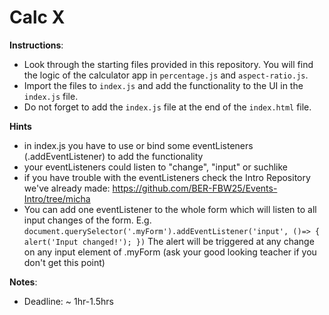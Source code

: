 # Calc X

**Instructions**:
* Look through the starting files provided in this repository. You will find the logic of the calculator app in `percentage.js` and `aspect-ratio.js`. 
* Import the files to `index.js` and add the functionality to the UI in the `index.js` file.
* Do not forget to add the `index.js` file at the end of the `index.html` file.


**Hints**
* in index.js you have to use or bind some eventListeners (.addEventListener) to add the functionality
* your eventListeners could listen to "change", "input" or suchlike
* if you have trouble with the eventListeners check the Intro Repository we've already made: https://github.com/BER-FBW25/Events-Intro/tree/micha
* You can add one eventListener to the whole form which will listen to all input changes of the form. E.g. ```document.querySelector('.myForm').addEventListener('input', ()=> {
  alert('Input changed!');
})``` 
The alert will be triggered at any change on any input element of .myForm (ask your good looking teacher if you don't get this point)

**Notes**:
* Deadline: ~ 1hr-1.5hrs